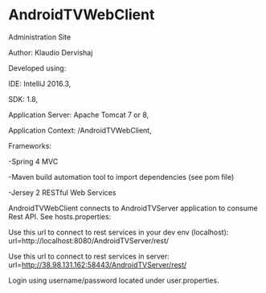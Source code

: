 # AndroidTVWebClient
Administration Site

Author: Klaudio Dervishaj

Developed using:

  IDE: IntelliJ 2016.3,
  
  SDK: 1.8,
  
  Application Server: Apache Tomcat 7 or 8,
  
  Application Context: /AndroidTVWebClient,
  
  Frameworks:  
  
   -Spring 4 MVC
   
   -Maven build automation tool to import dependencies (see pom file)
   
   -Jersey 2 RESTful Web Services
 
AndroidTVWebClient connects to AndroidTVServer application to consume Rest API. See hosts.properties:

Use this url to connect to rest services in your dev env (localhost):
url=http://localhost:8080/AndroidTVServer/rest/

Use this url to connect to rest services in server:
url=http://38.98.131.162:58443/AndroidTVServer/rest/

Login using username/password located under user.properties.
